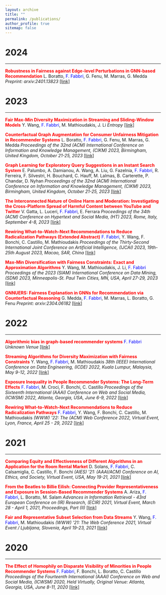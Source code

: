 ```yaml
---
layout: archive
title: ""
permalink: /publications/
author_profile: true
sitemap: false
---
```


2024
===
***

**<span style='color:red'>Robustness in Fairness against Edge-level Perturbations in GNN-based Recommendation</span>** L. Boratto, <span style='color:blue'>F. Fabbri</span>, G. Fenu, M. Marras, G. Medda
*Preprint: arxiv:2401.13823* <a href="https://arxiv.org/pdf/2401.13823">[link]</a>

2023
===
***

**<span style='color:red'>Fair Max-Min Diversity Maximization in Streaming and Sliding-Window Models</span>** Y. Wang, <span style='color:blue'>F. Fabbri</span>, M. Mathioudakis, J. Li
*Entropy* <a href="https://www.mdpi.com/1099-4300/25/7/1066">[link]</a>

**<span style='color:red'>Counterfactual Graph Augmentation for Consumer Unfairness Mitigation in Recommender Systems</span>** L. Boratto, <span style='color:blue'>F. Fabbri</span>, G. Fenu, M. Marras, G. Medda
*Proceedings of the 32nd (ACM) International Conference on Information and Knowledge Management, (CIKM) 2023, Birmingham, United Kingdom, October 21-25, 2023* <a href="https://arxiv.org/pdf/2308.12083.pdf">[link]</a>

**<span style='color:red'>Graph Learning for Exploratory Query Suggestions in an Instant Search System</span>** E. Palumbo, A. Damianou, A. Wang, A. Liu, G. Fazelnia, <span style='color:blue'>F. Fabbri</span>, R. Ferreira, F. Silvestri, H. Bouchard, C. Hauff, M. Lalmas, B. Carterette, P. Chandar, D. Nyhan
*Proceedings of the 32nd (ACM) International Conference on Information and Knowledge Management, (CIKM) 2023, Birmingham, United Kingdom, October 21-25, 2023* <a href="https://dl.acm.org/doi/abs/10.1145/3583780.3615481">[link]</a>

**<span style='color:red'>The Interconnected Nature of Online Harm and Moderation: Investigating the Cross-Platform Spread of Harmful Content between YouTube and Twitter</span>** V. Gatta, L. Luceri, <span style='color:blue'>F. Fabbri</span>, E. Ferrara
*Proceedings of the 34th (ACM) Conference on Hypertext and Social Media, (HT) 2023, Rome, Italy, September 4-8, 2023* <a href="https://dl.acm.org/doi/pdf/10.1145/3603163.3609058">[link]</a>

**<span style='color:red'>Rewiring What-to-Watch-Next Recommendations to Reduce Radicalization Pathways (Extended Abstract)</span>** <span style='color:blue'>F. Fabbri</span>, Y. Wang, F. Bonchi, C. Castillo, M. Mathioudakis
*Proceedings of the Thirty-Second International Joint Conference on Artificial Intelligence, (IJCAI) 2023, 19th-25th August 2023, Macao, SAR, China* <a href="https://www.ijcai.org/proceedings/2023/0715.pdf">[link]</a>

**<span style='color:red'>Max-Min Diversification with Fairness Constraints: Exact and Approximation Algorithms</span>** Y. Wang, M. Mathioudakis, J. Li, <span style='color:blue'>F. Fabbri</span>
*Proceedings of the 2023 (SIAM) International Conference on Data Mining, (SDM) 2023, Minneapolis-St. Paul Twin Cities, MN, USA, April 27-29, 2023* <a href="https://arxiv.org/pdf/2208.00194.pdf">[link]</a>

**<span style='color:red'>GNNUERS: Fairness Explanation in GNNs for Recommendation via Counterfactual Reasoning</span>** G. Medda, <span style='color:blue'>F. Fabbri</span>, M. Marras, L. Boratto, G. Fenu
*Preprint: arxiv:2304.06182* <a href="https://arxiv.org/pdf/2304.06182.pdf">[link]</a>


2022
===
***

**<span style='color:red'>Algorithmic bias in graph-based recommender systems</span>** <span style='color:blue'>F. Fabbri</span>
*Unknown Venue* <a href="https://repositori.upf.edu/handle/10230/54794">[link]</a>

**<span style='color:red'>Streaming Algorithms for Diversity Maximization with Fairness Constraints</span>** Y. Wang, <span style='color:blue'>F. Fabbri</span>, M. Mathioudakis
*38th (IEEE) International Conference on Data Engineering, (ICDE) 2022, Kuala Lumpur, Malaysia, May 9-12, 2022* <a href="https://arxiv.org/pdf/2208.00194.pdf">[link]</a>

**<span style='color:red'>Exposure Inequality in People Recommender Systems: The Long-Term Effects</span>** <span style='color:blue'>F. Fabbri</span>, M. Croci, F. Bonchi, C. Castillo
*Proceedings of the Sixteenth International (AAAI) Conference on Web and Social Media, (ICWSM) 2022, Atlanta, Georgia, USA, June 6-9, 2022* <a href="https://ojs.aaai.org/index.php/ICWSM/article/view/19284">[link]</a>

**<span style='color:red'>Rewiring What-to-Watch-Next Recommendations to Reduce Radicalization Pathways</span>** <span style='color:blue'>F. Fabbri</span>, Y. Wang, F. Bonchi, C. Castillo, M. Mathioudakis
*(WWW) '22: The (ACM) Web Conference 2022, Virtual Event, Lyon, France, April 25 - 29, 2022* <a href="https://arxiv.org/pdf/2202.00640.pdf">[link]</a>

2021
===
***

**<span style='color:red'>Comparing Equity and Effectiveness of Different Algorithms in an Application for the Room Rental Market</span>** D. Solans, <span style='color:blue'>F. Fabbri</span>, C. Calsamiglia, C. Castillo, F. Bonchi
*(AIES) '21: (AAAI/ACM) Conference on AI, Ethics, and Society, Virtual Event, USA, May 19-21, 2021* <a href="https://dl.acm.org/doi/abs/10.1145/3461702.3462600">[link]</a>

**<span style='color:red'>From the Beatles to Billie Eilish: Connecting Provider Representativeness and Exposure in Session-Based Recommender Systems</span>** A. Ariza, <span style='color:blue'>F. Fabbri</span>, L. Boratto, M. Salam
*Advances in Information Retrieval - 43rd European Conference on (IR) Research, (ECIR) 2021, Virtual Event, March 28 - April 1, 2021, Proceedings, Part (II)* <a href="https://link.springer.com/chapter/10.1007/978-3-030-72240-1_16">[link]</a>

**<span style='color:red'>Fair and Representative Subset Selection from Data Streams</span>** Y. Wang, <span style='color:blue'>F. Fabbri</span>, M. Mathioudakis
*(WWW) '21: The Web Conference 2021, Virtual Event / Ljubljana, Slovenia, April 19-23, 2021* <a href="https://arxiv.org/pdf/2010.04412.pdf">[link]</a>


2020
===
***

**<span style='color:red'>The Effect of Homophily on Disparate Visibility of Minorities in People Recommender Systems</span>** <span style='color:blue'>F. Fabbri</span>, F. Bonchi, L. Boratto, C. Castillo
*Proceedings of the Fourteenth International (AAAI) Conference on Web and Social Media, (ICWSM) 2020, Held Virtually, Original Venue: Atlanta, Georgia, USA, June 8-11, 2020* <a href="https://ojs.aaai.org/index.php/ICWSM/article/view/7288">[link]</a>
